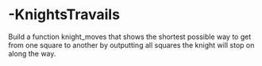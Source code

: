 # -KnightsTravails
Build a function knight_moves that shows the shortest possible way to get from one square to another by outputting all squares the knight will stop on along the way.
